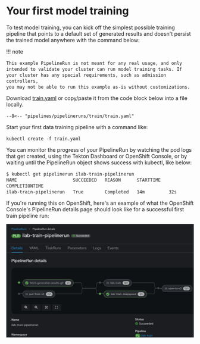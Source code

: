 # Your first model training


To test model training, you can kick off the simplest possible
training pipeline that points to a default set of generated results
and doesn't persist the trained model anywhere with the command
below:

!!! note

    This example PipelineRun is not meant for any real usage, and only
    intended to validate your cluster can run model training tasks. If
    your cluster has any special requirements, such as admission controllers,
    you may not be able to run this example as-is without customizations.

Download [train.yaml](pipelines/pipelineruns/train/train.yaml) or
copy/paste it from the code block below into a file locally.

``` { .yaml .copy title="train.yaml" }
--8<-- "pipelines/pipelineruns/train/train.yaml"
```

Start your first data training pipeline with a command like:
``` { .shell .copy}
kubectl create -f train.yaml
```


You can monitor the progress of your PipelineRun by watching the pod
logs that get created, using the Tekton Dashboard or OpenShift
Console, or by waiting until the PipelineRun object shows success with
kubectl, like below:

``` { .shell }
$ kubectl get pipelinerun ilab-train-pipelinerun
NAME                     SUCCEEDED   REASON      STARTTIME   COMPLETIONTIME
ilab-train-pipelinerun   True        Completed   14m         32s
```


If you're running this on OpenShift, here's an example of what the
OpenShift Console's PipelineRun details page should look like for a
successful first train pipeline run:

![OpenShift PipelineRun details](img/first_train_pipeline_console.png)

